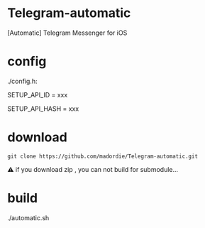 # Telegram-automatic

[Automatic] Telegram Messenger for iOS

# config

  ./config.h:
  
  SETUP_API_ID  = xxx
  
  SETUP_API_HASH = xxx

# download

  `git clone https://github.com/madordie/Telegram-automatic.git`
  
  ⚠️ if you download zip , you can not build for submodule...

# build

  ./automatic.sh

